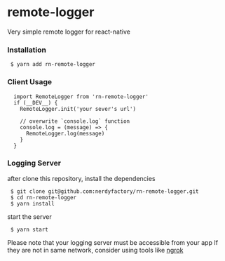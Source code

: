 # remote-logger
Very simple remote logger for react-native

### Installation
```
 $ yarn add rn-remote-logger
```

### Client Usage
```
  import RemoteLogger from 'rn-remote-logger'
  if (__DEV__) {
    RemoteLogger.init('your sever's url')

    // overwrite `console.log` function
    console.log = (message) => {
      RemoteLogger.log(message)
    }
  }
```

### Logging Server
after clone this repository, install the dependencies
```
 $ git clone git@github.com:nerdyfactory/rn-remote-logger.git
 $ cd rn-remote-logger
 $ yarn install
```

start the server
```
 $ yarn start
```

Please note that your logging server must be accessible from your app
If they are not in same network, consider using tools like [ngrok](https://ngrok.com/)
